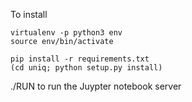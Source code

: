 To install

```
virtualenv -p python3 env
source env/bin/activate

pip install -r requirements.txt
(cd uniq; python setup.py install)

```
./RUN to run the Juypter notebook server
